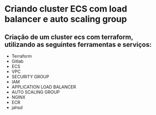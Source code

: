 # Criando cluster ECS com load balancer e auto scaling group

## Criação de um cluster ecs com terraform, utilizando as seguintes ferramentas e serviços:

- Terraform
- Gitlab
- ECS
- VPC
- SECURITY GROUP
- IAM
- APPLICATION LOAD BALANCER
- AUTO SCALING GROUP
- NGINX
- ECR
- jahsd
